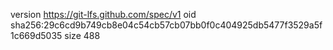 version https://git-lfs.github.com/spec/v1
oid sha256:29c6cd9b749cb8e04c54cb57cb07bb0f0c404925db5477f3529a5f1c669d5035
size 488
